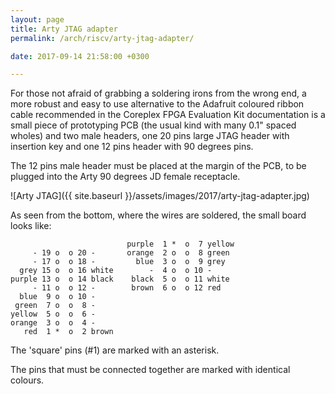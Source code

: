 ```yaml
---
layout: page
title: Arty JTAG adapter
permalink: /arch/riscv/arty-jtag-adapter/

date: 2017-09-14 21:58:00 +0300

---
```


For those not afraid of grabbing a soldering irons from the wrong end, a more robust and easy to use alternative to the Adafruit coloured ribbon cable recommended in the Coreplex FPGA Evaluation Kit documentation is a small piece of prototyping PCB (the usual kind with many 0.1" spaced wholes) and two male headers, one 20 pins large JTAG header with insertion key and one 12 pins header with 90 degrees pins.

The 12 pins male header must be placed at the margin of the PCB, to be plugged into the Arty 90 degrees JD female receptacle.

![Arty JTAG]({{ site.baseurl }}/assets/images/2017/arty-jtag-adapter.jpg)

As seen from the bottom, where the wires are soldered, the small board looks like:

```
                          purple  1 *  o  7 yellow
     - 19 o  o 20 -       orange  2 o  o  8 green
     - 17 o  o 18 -         blue  3 o  o  9 grey
  grey 15 o  o 16 white        -  4 o  o 10 -
purple 13 o  o 14 black    black  5 o  o 11 white
     - 11 o  o 12 -        brown  6 o  o 12 red
  blue  9 o  o 10 -
 green  7 o  o  8 -
yellow  5 o  o  6 -
orange  3 o  o  4 -
   red  1 *  o  2 brown
```

The 'square' pins (#1) are marked with an asterisk.

The pins that must be connected together are marked with identical colours.
